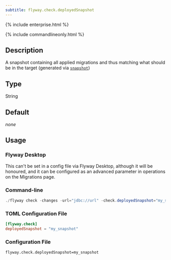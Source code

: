 ```yaml
---
subtitle: flyway.check.deployedSnapshot
---
```


{% include enterprise.html %}

{% include commandlineonly.html %}

## Description

A snapshot containing all applied migrations and thus matching what should be in the target (generated via [`snapshot`](Commands/snapshot))

## Type

String

## Default

<i>none</i>

## Usage

### Flyway Desktop

This can't be set in a config file via Flyway Desktop, although it will be honoured, and it can be configured as an advanced parameter in operations on the Migrations page.

### Command-line

```powershell
./flyway check -changes -url="jdbc://url" -check.deployedSnapshot="my_snapshot"
```

### TOML Configuration File

```toml
[flyway.check]
deployedSnapshot = "my_snapshot"
```

### Configuration File

```properties
flyway.check.deployedSnapshot=my_snapshot
```